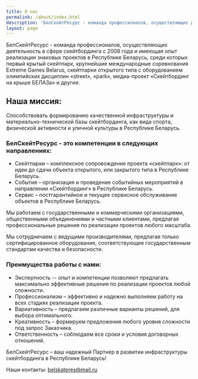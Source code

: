 ```yaml
---
title: О нас
permalink: /about/index.html
description: 'БелСкейтРесурс - команда профессионалов, осуществляющих деятельность в сфере скейтбординга с 2008 года и имеющая опыт реализации знаковых проектов в Республике Беларусь.'
layout: page
---
```


БелСкейтРесурс - команда профессионалов, осуществляющих деятельность в сфере скейтбординга с 2008 года и имеющая опыт реализации знаковых проектов в Республике Беларусь, среди которых первый крытый скейтпарк, крупнейшие международные соревнования Extreme Games Belarus, скейтпарки открытого типа с оборудованием олимпийских дисциплин «street», «park», медиа-проект «Скейтбординг на крыше БЕЛАЗа» и другие.

## Наша миссия: 

Способствовать формированию качественной инфраструктуры и материально-технической базы скейтбординга, как вида спорта, физической активности и уличной культуры в Республике Беларусь. 

### БелСкейтРесурс - это компетенции в следующих направлениях:

* Скейтпарки – комплексное сопровождение проекта «скейтпарк»: от идеи до сдачи объекта открытого, или закрытого типа в Республике Беларусь.
* События – организация и проведение событийных мероприятий в направлении «Скейтбординг» в Республике Беларусь.
* Сервис – постгарантийное и текущее сервисное обслуживание объектов в Республике Беларусь.

Мы работаем с государственными и коммерческими организациями, общественными объединениями и частными клиентами, предлагая профессиональные решения по реализации проектов любого масштаба.

Мы сотрудничаем с ведущими производителями, предлагая только сертифицированное оборудование, соответствующее государственным стандартам качества и безопасности.

### Преимущества работы с нами:

* Экспертность -- опыт и компетенции позволяют предлагать максимально эффективные решения по реализации проектов любой сложности.
* Профессионализм – эффективно и надежно выполняем работу на всех стадиях реализации проекта.
* Вариативность –  предлагаем различные варианты решений, для выбора оптимального.
* Креативность – формируем предложения любого уровня сложности под запрос Заказчика.
* Ответственность – соблюдаем все сроки и условия договорных отношений.


БелСкейтРесурс – ваш надежный Партнер в развитии инфраструктуры скейтбординга в Республике Беларусь!

Наши контакты: belskateres@mail.ru

